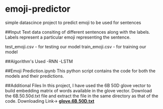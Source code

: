# emoji-predictor
simple datascince project to predict emoji to be used for sentences


##Input
Text data consiting of different sentences along with the labels. Labels represent a particular emoji representing the sentence.

test_emoji.csv - for testing our model
train_emoji.csv - for training our model

##Algorithm's Used
-RNN
-LSTM

##Emoji Prediction.ipynb
This python script contains the code for both the models and their predictions.

##Additional Files
In this project, I have used the 6B 50D glove vector to build embedding matrix of words available in the glove vector.
Download the 6B.50.50d.txt file and extract the file in the same directory as that of the code.
Downloading Link-> **[glove.6B.50D.txt](https://www.kaggle.com/watts2/glove6b50dtxt)**
